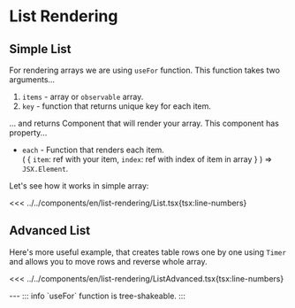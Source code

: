 # List Rendering

<script setup >
import Demo from '../../components/tools/Demo.vue'
import { List } from '../../components/en/list-rendering/List.tsx'
import { List as ListAdvanced } from '../../components/en/list-rendering/ListAdvanced.tsx'
</script>

## Simple List

For rendering arrays we are using `useFor` function. This function takes two arguments...
  1. `items` - array or `observable` array. 
  2. `key` - function that returns unique key for each item.

... and returns Component that will render your array. This component has property...
 * `each` - Function that renders each item.  
        ( { `item`: ref with your item, `index`: ref with index of item in array  } ) => `JSX.Element`.

Let's see how it works in simple array:

<<< ../../components/en/list-rendering/List.tsx{tsx:line-numbers}

<Demo  :is="List" />

## Advanced List

Here's more useful example, that creates table rows one by one using `Timer` and allows you to move rows and reverse whole array.

<<< ../../components/en/list-rendering/ListAdvanced.tsx{tsx:line-numbers}

<Demo  :is="ListAdvanced" />
---
::: info
`useFor` function is tree-shakeable. 
:::
